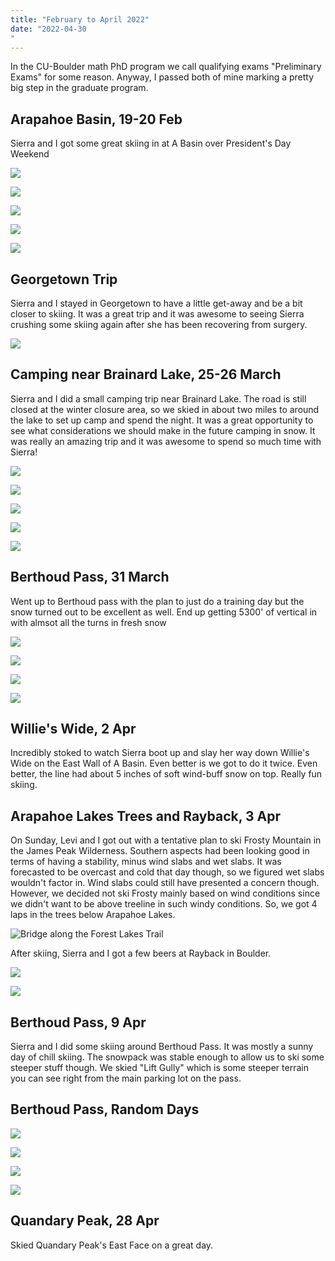 ```yaml
---
title: "February to April 2022"
date: "2022-04-30
"
---
```


In the CU-Boulder math PhD program we call qualifying exams "Preliminary Exams" for some reason. Anyway, I passed both of mine marking a pretty big step in the graduate program.

## Arapahoe Basin, 19-20 Feb

Sierra and I got some great skiing in at A Basin over President's Day Weekend

![](../../../images/2022_02_28_February_2022.md/IMG_9042.jpg)

![](../../../images/2022_02_28_February_2022.md/IMG_9045.jpg)

![](../../../images/2022_02_28_February_2022.md/IMG_9065.jpg)

![](../../../images/2022_02_28_February_2022.md/IMG_9074.jpg)

![](../../../images/2022_02_28_February_2022.md/IMG_9083.jpg)

## Georgetown Trip

Sierra and I stayed in Georgetown to have a little get-away and be a bit closer to skiing. It was a great trip and it was awesome to seeing Sierra crushing some skiing again after she has been recovering from surgery.

![](../../../images/2022_03_31_March_2022/DSC_1813.jpg)

## Camping near Brainard Lake, 25-26 March

Sierra and I did a small camping trip near Brainard Lake. The road is still closed at the winter closure area, so we skied in about two miles to around the lake to set up camp and spend the night. It was a great opportunity to see what considerations we should make in the future camping in snow. It was really an amazing trip and it was awesome to spend so much time with Sierra!

![](../../../images/2022_03_31_March_2022/IMG_9242.jpg)

![](../../../images/2022_03_31_March_2022/DSC_1849.jpg)

![](../../../images/2022_03_31_March_2022/DSC_1859.jpg)

![](../../../images/2022_03_31_March_2022/DSC_1938.jpg)

![](../../../images/2022_03_31_March_2022/IMG_9264.jpg)

## Berthoud Pass, 31 March

Went up to Berthoud pass with the plan to just do a training day but the snow turned out to be excellent as well. End up getting 5300' of vertical in with almsot all the turns in fresh snow

![](../../../images/2022_03_31_March_2022/IMG_9285.jpg)

![](../../../images/2022_03_31_March_2022/IMG_9303.jpg)

![](../../../images/2022_03_31_March_2022/IMG_9309.jpg)

![](../../../images/2022_03_31_March_2022/IMG_9324.jpg)

## Willie's Wide, 2 Apr

Incredibly stoked to watch Sierra boot up and slay her way down Willie's Wide on the East Wall of A Basin. Even better is we got to do it twice. Even better, the line had about 5 inches of soft wind-buff snow on top. Really fun skiing.

## Arapahoe Lakes Trees and Rayback, 3 Apr

On Sunday, Levi and I got out with a tentative plan to ski Frosty Mountain in the James Peak Wilderness. Southern aspects had been looking good in terms of having a stability, minus wind slabs and wet slabs. It was forecasted to be overcast and cold that day though, so we figured wet slabs wouldn't factor in. Wind slabs could still have presented a concern though. However, we decided not ski Frosty mainly based on wind conditions since we didn't want to be above treeline in such windy conditions. So, we got 4 laps in the trees below Arapahoe Lakes.

![Bridge along the Forest Lakes Trail](../../../images/2022_04_30_April_2022/IMG_9358.jpg)

After skiing, Sierra and I got a few beers at Rayback in Boulder.

![](../../../images/2022_04_30_April_2022/IMG_9364.jpg)

![](../../../images/2022_04_30_April_2022/IMG_9370.jpg)

## Berthoud Pass, 9 Apr

Sierra and I did some skiing around Berthoud Pass. It was mostly a sunny day of chill skiing. The snowpack was stable enough to allow us to ski some steeper stuff though. We skied "Lift Gully" which is some steeper terrain you can see right from the main parking lot on the pass.

## Berthoud Pass, Random Days

![](../../../images/2022_04_30_April_2022/IMG_9425.jpg)

![](../../../images/2022_04_30_April_2022/DSC_2019.jpg)

![](../../../images/2022_04_30_April_2022/DSC_2015.jpg)

![](../../../images/2022_04_30_April_2022/DSC_1975.jpg)

## Quandary Peak, 28 Apr

Skied Quandary Peak's East Face on a great day.
